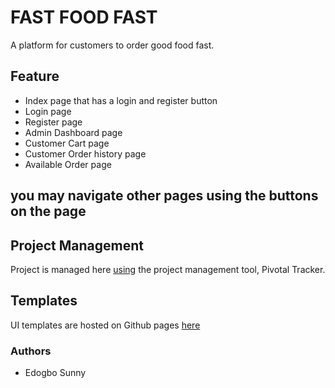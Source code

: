 # FAST FOOD FAST

A platform for customers to order good food fast.

## Feature

- Index page that has a login and register button
- Login page
- Register page
- Admin Dashboard page  
- Customer Cart page
- Customer Order history page
- Available Order  page

## you may navigate other pages using the buttons on the page

## Project Management

Project is managed here [using](https://www.pivotaltracker.com/n/projects/2193604) the project management tool, Pivotal Tracker.

## Templates

UI templates are hosted on Github pages [here]()

### Authors

- Edogbo Sunny
